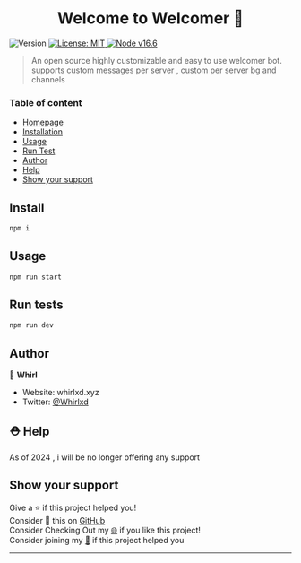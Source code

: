 <h1 align="center">Welcome to Welcomer 👋</h1>
<p>
  <img alt="Version" src="https://img.shields.io/badge/version-1.0.0-blue.svg?cacheSeconds=2592000" />
  <a href="#" target="_blank">
    <img alt="License: MIT" src="https://img.shields.io/badge/License-MIT-yellow.svg" />
  </a>
  <a href="#" target="_blank">
    <img alt="Node v16.6" src="https://img.shields.io/node/v/discord.js" />
  </a>
</p>

> An open source highly customizable and easy to use welcomer bot. supports custom messages per server , custom per server bg and channels

### Table of content
- [Homepage](https://github.com/Whirlxd/Welcomer)
- [Installation](##install)
- [Usage](#usage)
- [Run Test](##run-tests)
- [Author](#author)
- [Help](#-help)
- [Show your support](#show-your-support)


## Install

```sh
npm i
```

## Usage

```sh
npm run start
```

## Run tests

```sh
npm run dev
```

## Author

👤 **Whirl**

- Website: whirlxd.xyz
- Twitter: [@Whirlxd](https://twitter.com/Whirlxd)


## ⛑ Help

As of 2024 , i will be no longer offering any support 

## Show your support

Give a ⭐️ if this project helped you!<br>
Consider 🥢 this on [GitHub](https://github.com/Whirlxd/Welcomer/fork)<br>
Consider Checking Out my [🌐](https://whirlxd.xyz) if you like this project!<br>
Consider joining my [💬](https://discord.gg/ygGx8KJ65Y) if this project helped you

---
